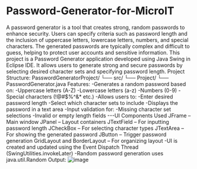 # Password-Generator-for-MicroIT
A password generator is a tool that creates strong, random passwords to enhance security. Users can specify criteria such as password length and the inclusion of uppercase letters, lowercase letters, numbers, and special characters. The generated passwords are typically complex and difficult to guess, helping to protect user accounts and sensitive information. This project is a Password Generator application developed using Java Swing in Eclipse IDE. It allows users to generate strong and secure passwords by selecting desired character sets and specifying password length. 
Project Structure: 
PasswordGeneratorProject/
└── src/ 
└── Project/ 
└── PasswordGenerator.java 
Features: 
-Generates a random password based on: 
-Uppercase letters (A-Z) 
-Lowercase letters (a-z) 
-Numbers (0-9) 
-Special characters (!@#$%^&* etc.) 
-Allows users to: 
  -Enter desired password length 
  -Select which character sets to include 
  -Displays the password in a text area 
-Input validation for: 
-Missing character set selections 
-Invalid or empty length fields 
   ---UI Components Used JFrame 
   – Main window JPanel 
   – Layout containers JTextField 
   – For inputting password length JCheckBox
   – For selecting character types JTextArea 
   – For showing the generated password JButton 
   – Trigger password generation GridLayout and BorderLayout 
   – For organizing layout -UI is created and updated using the Event Dispatch Thread (SwingUtilities.invokeLater) -Random password generation uses java.util.Random
   Output:
![image](https://github.com/user-attachments/assets/f746f09d-8b33-467d-a37b-a710b0f5abf9)
